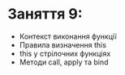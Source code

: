 # Заняття 9:

- Контекст виконання функції
- Правила визначення this
- this у стрілочних функціях
- Методи call, apply та bind


